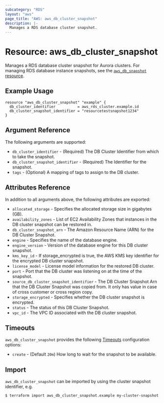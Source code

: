 ```yaml
---
subcategory: "RDS"
layout: "aws"
page_title: "AWS: aws_db_cluster_snapshot"
description: |-
  Manages a RDS database cluster snapshot.
---
```


# Resource: aws_db_cluster_snapshot

Manages a RDS database cluster snapshot for Aurora clusters. For managing RDS database instance snapshots, see the [`aws_db_snapshot` resource](/docs/providers/aws/r/db_snapshot.html).

## Example Usage

```hcl
resource "aws_db_cluster_snapshot" "example" {
  db_cluster_identifier          = aws_rds_cluster.example.id
  db_cluster_snapshot_identifier = "resourcetestsnapshot1234"
}
```

## Argument Reference

The following arguments are supported:

* `db_cluster_identifier` - (Required) The DB Cluster Identifier from which to take the snapshot.
* `db_cluster_snapshot_identifier` - (Required) The Identifier for the snapshot.
* `tags` - (Optional) A mapping of tags to assign to the DB cluster.

## Attributes Reference

In addition to all arguments above, the following attributes are exported:

* `allocated_storage` - Specifies the allocated storage size in gigabytes (GB).
* `availability_zones` - List of EC2 Availability Zones that instances in the DB cluster snapshot can be restored in.
* `db_cluster_snapshot_arn` - The Amazon Resource Name (ARN) for the DB Cluster Snapshot.
* `engine` - Specifies the name of the database engine.
* `engine_version` - Version of the database engine for this DB cluster snapshot.
* `kms_key_id` - If storage_encrypted is true, the AWS KMS key identifier for the encrypted DB cluster snapshot.
* `license_model` - License model information for the restored DB cluster.
* `port` - Port that the DB cluster was listening on at the time of the snapshot.
* `source_db_cluster_snapshot_identifier` - The DB Cluster Snapshot Arn that the DB Cluster Snapshot was copied from. It only has value in case of cross customer or cross region copy.
* `storage_encrypted` - Specifies whether the DB cluster snapshot is encrypted.
* `status` - The status of this DB Cluster Snapshot.
* `vpc_id` - The VPC ID associated with the DB cluster snapshot.

## Timeouts

`aws_db_cluster_snapshot` provides the following [Timeouts](/docs/configuration/resources.html#timeouts) configuration options:

* `create` - (Default `20m`) How long to wait for the snapshot to be available.

## Import

`aws_db_cluster_snapshot` can be imported by using the cluster snapshot identifier, e.g.

```
$ terraform import aws_db_cluster_snapshot.example my-cluster-snapshot
```
